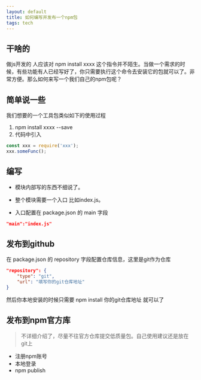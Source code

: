 ```yaml
---
layout: default
title: 如何编写并发布一个npm包
tags: tech
---
```


## 干啥的

做js开发的 人应该对 npm install xxxx 这个指令并不陌生。当做一个需求的时候，有些功能有人已经写好了，你只需要执行这个命令去安装它的包就可以了。非常方便。那么如何来写一个我们自己的npm包呢？

## 简单说一些

我们想要的一个工具包类似如下的使用过程

1. npm install xxxx --save
2. 代码中引入

```javascript
const xxx = require('xxx');
xxx.someFunc();
```

## 编写

- 模块内部写的东西不细说了。

- 整个模块需要一个入口 比如index.js。

- 入口配置在 package.json 的 main 字段
```json
"main":"index.js"
```

## 发布到github
在 package.json 的 repository 字段配置仓库信息，这里是git作为仓库
```json
"repository": {
    "type": "git",
    "url": "填写你的git仓库地址"
}
```
然后你本地安装的时候只需要 npm install 你的git仓库地址  就可以了

## 发布到npm官方库

> 不详细介绍了，尽量不往官方仓库提交低质量包。自己使用建议还是放在git上

- 注册npm账号
- 本地登录
- npm publish
